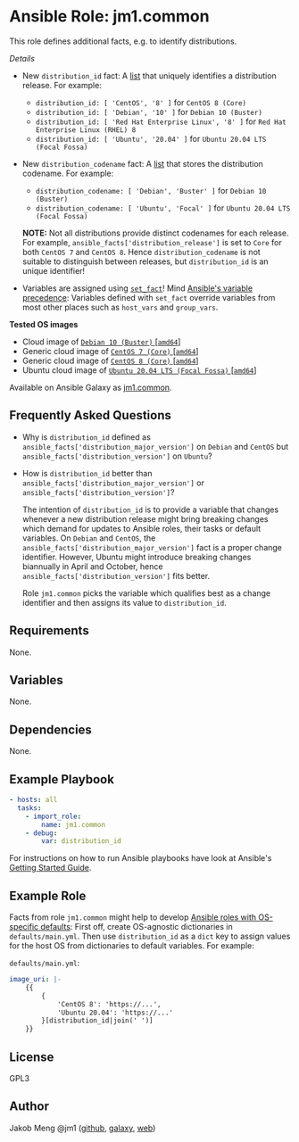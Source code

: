 # Ansible Role: jm1.common

This role defines additional facts, e.g. to identify distributions.

*Details*

* New `distribution_id` fact: A [list](https://docs.ansible.com/ansible/latest/reference_appendices/YAMLSyntax.html)
  that uniquely identifies a distribution release. For example:
  - `distribution_id: [ 'CentOS', '8' ]` for `CentOS 8 (Core)`
  - `distribution_id: [ 'Debian', '10' ]` for `Debian 10 (Buster)`
  - `distribution_id: [ 'Red Hat Enterprise Linux', '8' ]` for `Red Hat Enterprise Linux (RHEL) 8`
  - `distribution_id: [ 'Ubuntu', '20.04' ]` for `Ubuntu 20.04 LTS (Focal Fossa)`

* New `distribution_codename` fact: A [list](https://docs.ansible.com/ansible/latest/reference_appendices/YAMLSyntax.html)
  that stores the distribution codename. For example:
  - `distribution_codename: [ 'Debian', 'Buster' ]` for `Debian 10 (Buster)`
  - `distribution_codename: [ 'Ubuntu', 'Focal' ]` for `Ubuntu 20.04 LTS (Focal Fossa)`

  **NOTE:**
  Not all distributions provide distinct codenames for each release. For example,
  `ansible_facts['distribution_release']` is set to `Core` for both `CentOS 7`
  and `CentOS 8`. Hence `distribution_codename` is not suitable to distinguish
  between releases, but `distribution_id` is an unique identifier!

* Variables are assigned using [`set_fact`](https://docs.ansible.com/ansible/latest/modules/set_fact_module.html)!
  Mind [Ansible's variable precedence](https://docs.ansible.com/ansible/latest/user_guide/playbooks_variables.html#variable-precedence-where-should-i-put-a-variable):
  Variables defined with `set_fact` override variables from most other places such as `host_vars` and `group_vars`.


**Tested OS images**

- Cloud image of [`Debian 10 (Buster)` \[`amd64`\]](https://cdimage.debian.org/cdimage/openstack/current/)
- Generic cloud image of [`CentOS 7 (Core)` \[`amd64`\]](https://cloud.centos.org/centos/7/images/)
- Generic cloud image of [`CentOS 8 (Core)` \[`amd64`\]](https://cloud.centos.org/centos/8/x86_64/images/)
- Ubuntu cloud image of [`Ubuntu 20.04 LTS (Focal Fossa)` \[`amd64`\]](https://cloud-images.ubuntu.com/focal/)

Available on Ansible Galaxy as [jm1.common](https://galaxy.ansible.com/jm1/common).

## Frequently Asked Questions

* Why is `distribution_id` defined as `ansible_facts['distribution_major_version']`
  on `Debian` and `CentOS` but `ansible_facts['distribution_version']` on `Ubuntu`?
* How is `distribution_id` better than `ansible_facts['distribution_major_version']`
  or `ansible_facts['distribution_version']`?

  The intention of `distribution_id` is to provide a variable that changes whenever
  a new distribution release might bring breaking changes which demand for updates
  to Ansible roles, their tasks or default variables. On `Debian` and `CentOS`, the
  `ansible_facts['distribution_major_version']` fact is a proper change identifier.
  However, Ubuntu might introduce breaking changes biannually in April and October,
  hence `ansible_facts['distribution_version']` fits better.

  Role `jm1.common` picks the variable which qualifies best as a change identifier
  and then assigns its value to `distribution_id`.

## Requirements

None.

## Variables

None.

## Dependencies

None.

## Example Playbook

```yml
- hosts: all
  tasks:
    - import_role:
        name: jm1.common
    - debug:
        var: distribution_id
```

For instructions on how to run Ansible playbooks have look at Ansible's
[Getting Started Guide](https://docs.ansible.com/ansible/latest/network/getting_started/first_playbook.html).

## Example Role

Facts from role `jm1.common` might help to develop [Ansible roles with OS-specific defaults](
https://gist.github.com/JM1/9363beeb9fb5055e054b5f64aea0a598#approach-using-os-agnostic-dictionaries-in-defaultsmainyml):
First off, create OS-agnostic dictionaries in `defaults/main.yml`. Then use `distribution_id`
as a `dict` key to assign values for the host OS from dictionaries to default variables.
For example:

`defaults/main.yml`:
```yml
image_uri: |-
    {{
        {
            'CentOS 8': 'https://...',
            'Ubuntu 20.04': 'https://...'
        }[distribution_id|join(' ')]
    }}
```

## License

GPL3

## Author

Jakob Meng
@jm1 ([github](https://github.com/jm1), [galaxy](https://galaxy.ansible.com/jm1), [web](http://www.jakobmeng.de))
